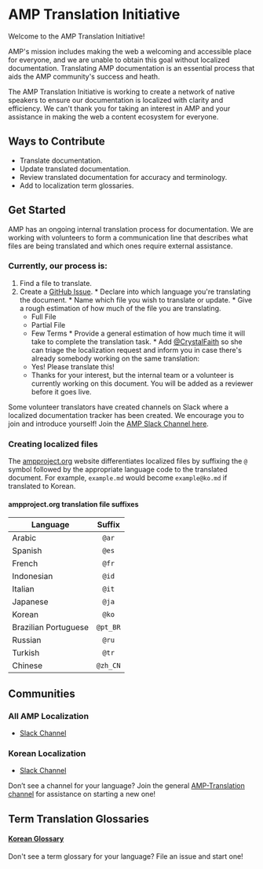 # AMP Translation Initiative

Welcome to the AMP Translation Initiative!

AMP's mission includes making the web a welcoming and accessible place for everyone, and we are unable to obtain this goal without localized documentation. Translating AMP documentation is an essential process that aids the AMP community's success and heath.

The AMP Translation Initiative is working to create a network of native speakers to ensure our documentation is localized with clarity and efficiency. We can't thank you for taking an interest in AMP and your assistance in making the web a content ecosystem for everyone.

## Ways to Contribute

  * Translate documentation.
  * Update translated documentation.
  * Review translated documentation for accuracy and terminology.
  * Add to localization term glossaries.

## Get Started

AMP has an ongoing internal translation process for documentation. We are working with volunteers to form a communication line that describes what files are being translated and which ones require external assistance.

### Currently, our process is:

  1. Find a file to translate.
  1. Create a [GitHub Issue](https://github.com/ampproject/docs/issues/new).
    * Declare into which language you're translating the document.
    * Name which file you wish to translate or update.
    * Give a rough estimation of how much of the file you are translating.
      * Full File
      * Partial File
      * Few Terms
    * Provide a general estimation of how much time it will take to complete the translation task.
    * Add [@CrystalFaith](https://github.com/CrystalFaith) so she can triage the localization request and inform you in case there's already somebody working on the same translation:
      * Yes! Please translate this!
      * Thanks for your interest, but the internal team or a volunteer is currently working on this document. You will be added as a reviewer before it goes live.

Some volunteer translators have created channels on Slack where a localized documentation tracker has been created. We encourage you to join and introduce yourself! Join the [AMP Slack Channel here](https://docs.google.com/forms/d/e/1FAIpQLSd83J2IZA6cdR6jPwABGsJE8YL4pkypAbKMGgUZZriU7Qu6Tg/viewform?fbzx=4406980310789882877).

### Creating localized files

The [ampproject.org](https://www.ampproject.org/) website differentiates localized files by suffixing the `@` symbol followed by the appropriate language code to the translated document. For example, `example.md` would become `example@ko.md` if translated to Korean.  

#### ampproject.org translation file suffixes

| Language             | Suffix         |
| -------------        |:-------------: |
| Arabic               | `@ar`          |
| Spanish              | `@es`          |
| French               | `@fr`          |
| Indonesian           | `@id`          |
| Italian              | `@it`          |
| Japanese             | `@ja`          |
| Korean               | `@ko`          |
| Brazilian Portuguese | `@pt_BR`       |
| Russian              | `@ru`          |
| Turkish              | `@tr`          |
| Chinese              | `@zh_CN`       |


## Communities
### All AMP Localization
* [Slack Channel](https://amphtml.slack.com/messages/CCVMH4ZMF)

### Korean Localization
* [Slack Channel](https://amphtml.slack.com/messages/CCR8RFVUH)

Don’t see a channel for your language? Join the general [AMP-Translation channel](https://amphtml.slack.com/messages/CCVMH4ZMF/details/) for assistance on starting a new one!

## Term Translation Glossaries

#### [Korean Glossary](https://github.com/ampproject/docs/blob/master/glossaries/KOREAN.md)

Don't see a term glossary for your language? File an issue and start one!
